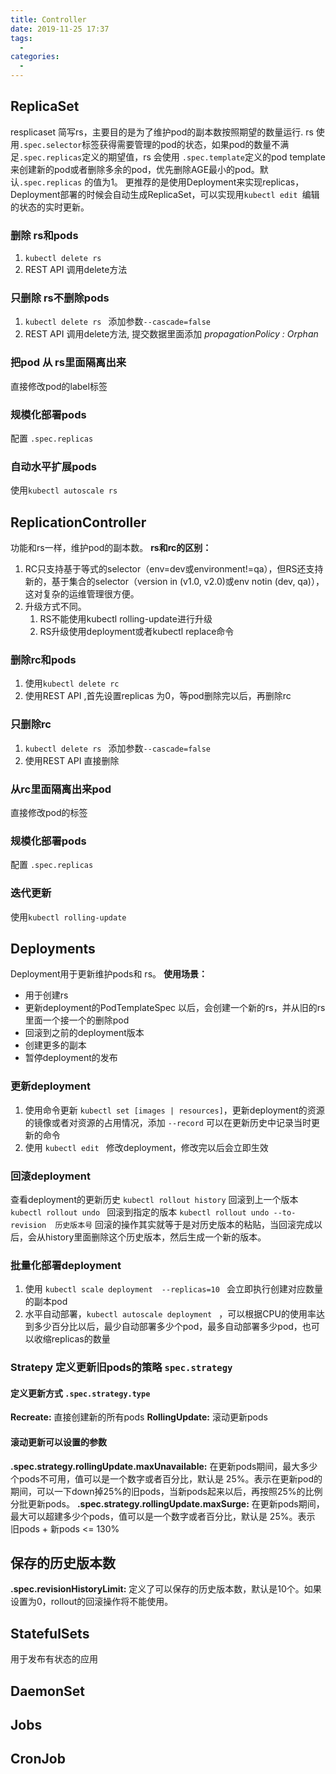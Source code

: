 ```yaml
---
title: Controller
date: 2019-11-25 17:37
tags: 
  - 
categories: 
  - 
---
```

## ReplicaSet
resplicaset 简写rs，主要目的是为了维护pod的副本数按照期望的数量运行.
rs 使用`.spec.selector`标签获得需要管理的pod的状态，如果pod的数量不满足`.spec.replicas`定义的期望值，rs 会使用 `.spec.template`定义的pod template来创建新的pod或者删除多余的pod，优先删除AGE最小的pod。默认`.spec.replicas` 的值为1。
更推荐的是使用Deployment来实现replicas，Deployment部署的时候会自动生成ReplicaSet，可以实现用`kubectl edit `编辑的状态的实时更新。
### 删除 rs和pods
1. `kubectl delete rs`
2. REST API 调用delete方法
### 只删除 rs不删除pods
1. `kubectl delete rs ` 添加参数`--cascade=false`
2. REST API 调用delete方法, 提交数据里面添加 *propagationPolicy : Orphan*
### 把pod 从 rs里面隔离出来
直接修改pod的label标签
### 规模化部署pods
配置 `.spec.replicas` 
### 自动水平扩展pods
使用`kubectl autoscale rs `
## ReplicationController
功能和rs一样，维护pod的副本数。
**rs和rc的区别：**
1. RC只支持基于等式的selector（env=dev或environment!=qa），但RS还支持新的，基于集合的selector（version in (v1.0, v2.0)或env notin (dev, qa)），这对复杂的运维管理很方便。
2. 升级方式不同。
    1. RS不能使用kubectl rolling-update进行升级
    2. RS升级使用deployment或者kubectl replace命令
### 删除rc和pods
1. 使用`kubectl delete rc`
2. 使用REST API ,首先设置replicas 为0，等pod删除完以后，再删除rc
### 只删除rc
1. `kubectl delete rs ` 添加参数`--cascade=false`
2. 使用REST API 直接删除
### 从rc里面隔离出来pod
直接修改pod的标签
### 规模化部署pods
配置 `.spec.replicas` 
### 迭代更新
使用`kubectl rolling-update`
## Deployments
Deployment用于更新维护pods和 rs。
**使用场景：**
- 用于创建rs
- 更新deployment的PodTemplateSpec 以后，会创建一个新的rs，并从旧的rs里面一个接一个的删除pod
- 回滚到之前的deployment版本
- 创建更多的副本
- 暂停deployment的发布
### 更新deployment
1. 使用命令更新 `kubectl set [images | resources]`，更新deployment的资源的镜像或者对资源的占用情况，添加 `--record` 可以在更新历史中记录当时更新的命令
2. 使用 `kubectl edit ` 修改deployment，修改完以后会立即生效
### 回滚deployment
查看deployment的更新历史 `kubectl rollout history`
回滚到上一个版本 `kubectl rollout undo `
回滚到指定的版本 `kubectl rollout undo --to-revision  历史版本号`
回滚的操作其实就等于是对历史版本的粘贴，当回滚完成以后，会从history里面删除这个历史版本，然后生成一个新的版本。
### 批量化部署deployment
1. 使用 `kubectl scale deployment  --replicas=10 ` 会立即执行创建对应数量的副本pod
2. 水平自动部署，`kubectl autoscale deployment ` ，可以根据CPU的使用率达到多少百分比以后，最少自动部署多少个pod，最多自动部署多少pod，也可以收缩replicas的数量
### Stratepy 定义更新旧pods的策略 `spec.strategy`
#### 定义更新方式 `.spec.strategy.type`
**Recreate:** 直接创建新的所有pods
**RollingUpdate:** 滚动更新pods
#### 滚动更新可以设置的参数
**.spec.strategy.rollingUpdate.maxUnavailable:** 在更新pods期间，最大多少个pods不可用，值可以是一个数字或者百分比，默认是 25%。表示在更新pod的期间，可以一下down掉25%的旧pods，当新pods起来以后，再按照25%的比例分批更新pods。
**.spec.strategy.rollingUpdate.maxSurge:**  在更新pods期间，最大可以超建多少个pods，值可以是一个数字或者百分比，默认是 25%。表示 旧pods + 新pods <= 130%
## 保存的历史版本数
**.spec.revisionHistoryLimit:** 定义了可以保存的历史版本数，默认是10个。如果设置为0，rollout的回滚操作将不能使用。
## StatefulSets
用于发布有状态的应用
## DaemonSet
## Jobs
## CronJob